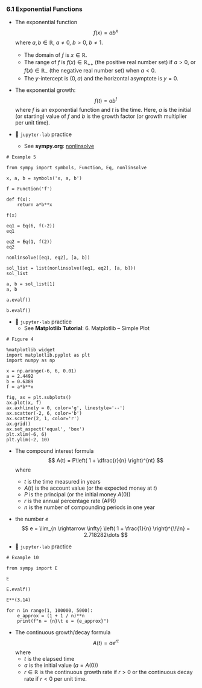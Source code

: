 ### 6.1 Exponential Functions

- The exponential function
$$ f(x) = ab^x $$
where $a, b \in \mathbb{R}$, $a \neq 0$, $b > 0$, $b \neq 1$. 
    - The domain of $f$ is $x \in \mathbb{R}$. 
    - The range of $f$ is $f(x) \in \mathbb{R}_{++}$ (the positive real number set) if $a > 0$, or $f(x) \in \mathbb{R}_{-}$ (the negative real number set) when $a < 0$. 
    - The $y$-intercept is $(0, a)$ and the horizontal asymptote is $y = 0$. 
    
- The exponential growth:
$$ f(t) = ab^t $$
where $f$ is an exponential function and $t$ is the time. Here, $a$ is the initial (or starting) value of $f$ and $b$ is the growth factor (or growth multiplier per unit time).


- 🎯 `jupyter-lab` practice
    - See **sympy.org**: [nonlinsolve](https://docs.sympy.org/latest/modules/solvers/solveset.html?highlight=nonlinsolve#sympy.solvers.solveset.nonlinsolve)


```
# Example 5

from sympy import symbols, Function, Eq, nonlinsolve

x, a, b = symbols('x, a, b')

f = Function('f')

def f(x):
    return a*b**x

f(x)

eq1 = Eq(6, f(-2))
eq1

eq2 = Eq(1, f(2))
eq2

nonlinsolve([eq1, eq2], [a, b])

sol_list = list(nonlinsolve([eq1, eq2], [a, b]))
sol_list

a, b = sol_list[1]
a, b

a.evalf()

b.evalf()
```


- 🎯 `jupyter-lab` practice
    - See **Matplotlib Tutorial**: 6. Matplotlib – Simple Plot


```
# Figure 4

%matplotlib widget
import matplotlib.pyplot as plt
import numpy as np

x = np.arange(-6, 6, 0.01)
a = 2.4492
b = 0.6389
f = a*b**x

fig, ax = plt.subplots()
ax.plot(x, f)
ax.axhline(y = 0, color='g', linestyle='--')
ax.scatter(-2, 6, color='b')
ax.scatter(2, 1, color='r')
ax.grid()
ax.set_aspect('equal', 'box')
plt.xlim(-6, 6)
plt.ylim(-2, 10)
```

- The compound interest formula
$$ A(t) = P\left( 1 + \dfrac{r}{n} \right)^{nt} $$
where
    - $t$ is the time measured in years
    - $A(t)$ is the account value (or the expected money at $t$)
    - $P$ is the principal (or the initial money $A(0)$)
    - $r$ is the annual percentage rate (APR)
    - $n$ is the number of compounding periods in one year
    
- the number $e$
$$ e = \lim_{n \rightarrow \infty} \left( 1 + \frac{1}{n} \right)^{\!\!n} = 2.718282\dots $$



- 🎯 `jupyter-lab` practice

```
# Example 10

from sympy import E

E

E.evalf()

E**(3.14)

for n in range(1, 100000, 5000):
    e_approx = (1 + 1 / n)**n
    print(f"n = {n}\t e = {e_approx}")
```


- The continuous growth/decay formula
$$ A(t) = a e^{rt} $$
where 
    - $t$ is the elapsed time
    - $a$ is the initial value ($a = A(0)$)
    - $r \in \mathbb{R}$ is the continuous growth rate if $r > 0$ or the continuous decay rate if $r < 0$ per unit time.

